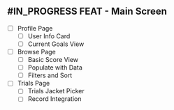 ## #IN_PROGRESS FEAT - Main Screen
- [ ] Profile Page
  - [ ] User Info Card
  - [ ] Current Goals View
- [ ] Browse Page
  - [ ] Basic Score View
  - [ ] Populate with Data
  - [ ] Filters and Sort
- [ ] Trials Page
  - [ ] Trials Jacket Picker
  - [ ] Record Integration
<!-- order:0 -->
